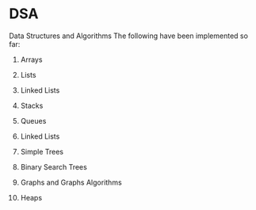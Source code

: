 # DSA
Data Structures and Algorithms
The following have been implemented so far:

1. Arrays

2. Lists

3. Linked Lists

4. Stacks

5. Queues

6. Linked Lists

7. Simple Trees

8. Binary Search Trees

9. Graphs and Graphs Algorithms

10. Heaps 
